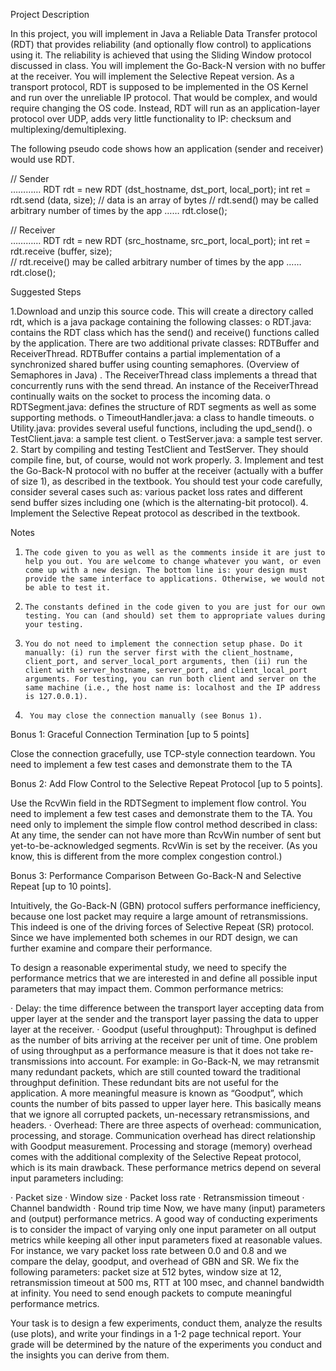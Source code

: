 Project Description

In this project, you will implement in Java a Reliable Data Transfer protocol (RDT) that provides reliability (and optionally flow control) to applications using it.  The reliability is achieved that using the Sliding Window protocol discussed in class. You will implement the Go-Back-N version with no buffer at the receiver. You will implement the Selective Repeat version.  As a transport protocol, RDT is supposed to be implemented in the OS Kernel and run over the unreliable IP protocol. That would be complex, and would require changing the OS code. Instead, RDT will run as an application-layer protocol over UDP, adds very little functionality to IP: checksum and multiplexing/demultiplexing. 

The following pseudo code shows how an application (sender and receiver) would use RDT.

//  Sender  
…………
RDT rdt = new RDT (dst_hostname, dst_port, local_port);
int  ret = rdt.send (data, size);  // data is an array of  bytes
// rdt.send() may be called arbitrary number of times by the app
……
rdt.close();  
 
//    Receiver  
…………
RDT rdt = new RDT (src_hostname, src_port, local_port);
int  ret  = rdt.receive (buffer, size);   
// rdt.receive() may be called arbitrary number of times by the app
……
rdt.close();  
 
Suggested Steps

1.Download and unzip this source code.  This will create a directory called rdt, which is a java package containing the following classes:
o   RDT.java: contains the RDT class which has the send() and receive() functions called by the application. There are two additional private classes: RDTBuffer and ReceiverThread. RDTBuffer contains a partial implementation of a synchronized shared buffer using counting semaphores.  (Overview of Semaphores in Java) . The ReceiverThread class implements a thread that concurrently runs with the send thread. An instance of the ReceiverThread continually waits on the socket to process the incoming data.
o   RDTSegment.java:  defines the structure of RDT segments as well as some supporting methods.
o   TimeoutHandler.java: a class to handle timeouts.
o   Utility.java: provides several useful functions, including the upd_send().
o   TestClient.java: a sample test client.
o   TestServer.java: a sample test server.
2.     Start by compiling and testing TestClient and TestServer. They should compile fine, but, of course, would not work properly.
3.     Implement and test the Go-Back-N protocol with no buffer at the receiver (actually with a buffer of size 1), as described in the textbook. You should test your code carefully, consider several cases such as: various packet loss rates and different send buffer sizes including one (which is the alternating-bit protocol).
4.     Implement the Selective Repeat protocol as described in the textbook.
 

Notes

1.     The code given to you as well as the comments inside it are just to help you out. You are welcome to change whatever you want, or even come up with a new design. The bottom line is: your design must provide the same interface to applications. Otherwise, we would not be able to test it.
2.     The constants defined in the code given to you are just for our own testing. You can (and should) set them to appropriate values during your testing.
3.     You do not need to implement the connection setup phase. Do it manually: (i) run the server first with the client_hostname, client_port, and server_local_port arguments, then (ii) run the client with server_hostname, server_port, and client_local_port arguments. For testing, you can run both client and server on the same machine (i.e., the host name is: localhost and the IP address is 127.0.0.1). 
4.      You may close the connection manually (see Bonus 1).
 
Bonus 1: Graceful Connection Termination  [up to 5 points]

Close the connection gracefully, use TCP-style connection teardown. You need to  implement a few test cases and demonstrate them to the TA
 

Bonus 2: Add Flow Control to the Selective Repeat Protocol [up to 5 points].  

Use the RcvWin field in the RDTSegment to implement flow control. You need to implement a few test cases and demonstrate them to the TA. You need only to implement the simple flow control method described in class: At any time, the sender can not have more than RcvWin number of sent but yet-to-be-acknowledged segments. RcvWin is set by the receiver.  (As you know, this is different from the more complex congestion control.) 

 

Bonus 3: Performance Comparison Between Go-Back-N and Selective Repeat [up to 10 points].

Intuitively, the Go-Back-N (GBN) protocol suffers performance inefficiency, because one lost packet may require a large amount of retransmissions. This indeed is one of the driving forces of Selective Repeat (SR) protocol. Since we have implemented both schemes in our RDT design, we can further examine and compare their performance.

To design a reasonable experimental study, we need to specify the performance metrics that we are interested in and define all possible input parameters that may impact them.  Common performance metrics:

·       Delay: the time difference between the transport layer accepting data from upper layer at the sender and the transport layer passing the data to upper layer at the receiver.
·       Goodput (useful throughput):  Throughput is defined as the number of bits arriving at the receiver per unit of time. One problem of using throughput as a performance measure is that it does not take  re-transmissions into account. For example: in Go-Back-N, we may retransmit many redundant packets, which are still counted toward the traditional throughput definition. These redundant bits are not useful for the application. A more meaningful measure is known as “Goodput”, which counts the number of bits passed to upper layer here. This basically means that we ignore all corrupted packets, un-necessary retransmissions, and headers.
·       Overhead: There are three aspects of overhead: communication, processing, and storage. Communication overhead has direct relationship with Goodput measurement. Processing and storage (memory) overhead comes with the additional complexity of the Selective Repeat protocol, which is its main drawback.
These performance metrics depend on several input parameters including:

·       Packet size
·       Window size
·       Packet loss rate
·       Retransmission timeout
·       Channel bandwidth
·       Round trip time
Now, we have many (input) parameters and (output) performance metrics. A good way of conducting experiments is to consider the impact of varying only one input parameter on all output metrics while keeping all other input parameters fixed at reasonable values.  For instance, we vary packet loss rate between 0.0 and 0.8 and we compare the delay, goodput, and overhead of GBN and SR. We fix the following parameters: packet size at 512 bytes, window size at 12, retransmission timeout at 500 ms, RTT at 100 msec, and channel bandwidth at infinity. You need to send enough packets to compute meaningful performance metrics.

Your task is to design a few experiments, conduct them, analyze the results (use plots), and write your findings in a 1-2 page technical report. Your grade will be determined by the nature of the experiments you conduct and the insights you can derive from them.    
 
